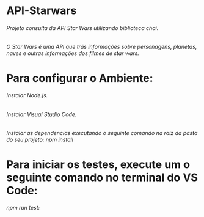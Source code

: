 # API-Starwars
###### Projeto consulta da API Star Wars utilizando biblioteca chai.
###### O Star Wars é uma API que trás informações sobre personagens, planetas, naves e outras informações dos filmes de star wars.

# Para configurar o Ambiente:
 
###### Instalar Node.js.
###### Instalar Visual Studio Code.
###### Instalar as dependencias executando o seguinte comando na raíz da pasta do seu projeto: npm install

# Para iniciar os testes, execute um o seguinte comando no terminal do VS Code:
###### npm run test:
